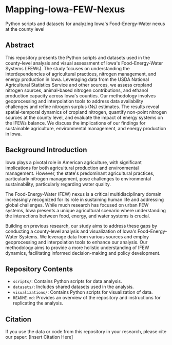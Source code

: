 # Mapping-Iowa-FEW-Nexus
Python scripts and datasets for analyzing Iowa's Food-Energy-Water nexus at the county level

## Abstract

This repository presents the Python scripts and datasets used in the county-level analysis and visual assessment of Iowa's Food-Energy-Water Systems (IFEWs). The study focuses on understanding the interdependencies of agricultural practices, nitrogen management, and energy production in Iowa. Leveraging data from the USDA National Agricultural Statistics Service and other sources, we assess cropland nitrogen sources, animal-based nitrogen contributions, and ethanol production capacity across Iowa's counties. Our methodology involves geoprocessing and interpolation tools to address data availability challenges and refine nitrogen surplus (Ns) estimates. The results reveal spatial-temporal dynamics of cropland nitrogen, quantify non-point nitrogen sources at the county level, and evaluate the impact of energy systems on the IFEWs balance. We discuss the implications of our findings for sustainable agriculture, environmental management, and energy production in Iowa.

## Background Introduction

Iowa plays a pivotal role in American agriculture, with significant implications for both agricultural production and environmental management. However, the state's predominant agricultural practices, particularly nitrogen management, pose challenges to environmental sustainability, particularly regarding water quality.

The Food-Energy-Water (FEW) nexus is a critical multidisciplinary domain increasingly recognized for its role in sustaining human life and addressing global challenges. While much research has focused on urban FEW systems, Iowa presents a unique agricultural scenario where understanding the interactions between food, energy, and water systems is crucial.

Building on previous research, our study aims to address these gaps by conducting a county-level analysis and visualization of Iowa's Food-Energy-Water Systems. We leverage data from various sources and employ geoprocessing and interpolation tools to enhance our analysis. Our methodology aims to provide a more holistic understanding of IFEW dynamics, facilitating informed decision-making and policy development.

## Repository Contents

- `scripts/`: Contains Python scripts for data analysis.
- `datasets/`: Includes shared datasets used in the analysis.
- `visualizations/`: Contains Python scripts for visualization of data.
- `README.md`: Provides an overview of the repository and instructions for replicating the analysis.

## Citation

If you use the data or code from this repository in your research, please cite our paper: [Insert Citation Here]
